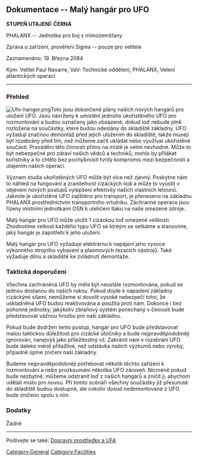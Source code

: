 ## Dokumentace -- Malý hangár pro UFO

**STUPEŇ UTAJENÍ: ČERNÁ**

PHALANX -- Jednotka pro boj s mimozemšťany

Zpráva o zařízení, prověření Sigma -- pouze pro velitele

Zaznamenáno: 19. Března 2084

Kým: Velitel Paul Navarre, VaV: Technické oddělení, PHALANX, Velení
atlantických operací

------------------------------------------------------------------------

### Přehled

![](Ufo-hanger.png "Ufo-hanger.png")Toto jsou dokončené plány našich
nových hangárů pro uložení UFO. Jsou navrženy k umístění jednoho
ukořistěného UFO pro rozmontování a budou označeny jako obsazené, dokud
loď nebude plně rozložena na součástky, které budou odeslány do
skladiště základny. UFO vyžadují značnou demontáž před jejich uložením
do skladiště, takže musejí být rozebrány před tím, než můžeme začít
ukládat nebo využívat ukořistěné součásti. Provádění této činnosti přímo
na místě je velmi nevhodné. Může to být nebezpečné pro zdraví našich
vědců a techniků, mohlo by přilákat kořistníky a to chtělo bez
pochybností tvrdý kompromis mezi bezpečností a utajením našich operací.

Význam studia ukořistěných UFO může být více než zjevný. Poskytne nám to
náhled na fungování a zranitelnost cizáckých lodí a může to vyústit v
objevení nových postupů vylepšení efektivity našich vlastních letounů.
Jakmile je ukořistěné UFO zajištěno pro transport, je přeneseno na
základnu PHALANX prostřednictvím transportního vrtulníku. Záchranné
operace jsou řízeny místními jednotkami OSN k ulehčení tlaku na naše
omezené zdroje.

Malý hangár pro UFO může uložit 1 cizáckou loď omezené velikosti.
Zhodnotíme velkost každého typu UFO se ktreým se setkáme a stanovíme,
jaký hangár je zapotřebí k jeho uložení.

Malý hangár pro UFO vyžaduje elektrárnu k napájení jeho vysoce výkonného
strojního vybavení a plasmových řezacích nástrojů. Také vyžaduje dílnu a
skladiště ke zvládnutí demontáže.

### Taktická doporučení

Všechna zachráněná UFO by měla být neustále rozmontována, pokud se
jednou dostanou do našich rukou. Pokud dojde k napadení základny
cizáckými silami, nemůžeme si dovolit vysoké nebezpečí toho, že
uskladněná UFO budou reaktivována a použita proti nám. Dokonce i bez
pohonné jednotky, jakýkoliv zbraňový systém ponechaný v činnosti bude
představovat vážnou hrozbu pro naši základnu.

Pokud bude dodržen tento postup, hangár pro UFO bude představovat malou
taktickou důležitost pro cizácké útočníky a bude nejpravděpodobněji
ignorován, nanejvýš jako příležitostný cíl. Zabránit nám v rozebrání UFO
bude daleko méně přitažlivé, než odstávka našich výzkumů nebo výroby,
případně úplné zničení naší základny.

Budeme nejpravděpodobněji potřebovat několik těchto zařízení k
rozmontování a nebo prozkoumání několika UFO zároveň. Nicméně pokud bude
nezbytné, můžeme odstranit loď z našich hangárů a zničit ji, abychom
udělali místo pro novou. Při tomto scénáři všechny součástky již
přesunuté do skladiště budou dostupné, ale cokoliv dosud nedemontované z
UFO bude zničeno spolu s ním.

### Dodatky

Žádné

------------------------------------------------------------------------

Podívejte se také: [Dopravní prostředky a
UFA](Dopravní_prostředky_a_UFA "wikilink")

[Category:General](Category:General "wikilink")
[Category:Facilities](Category:Facilities "wikilink")